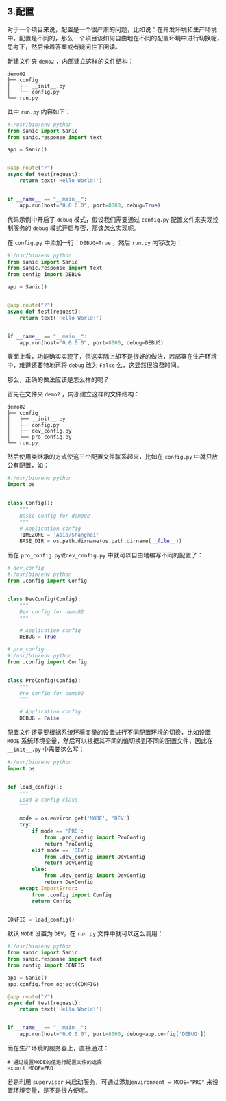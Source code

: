 ## 3.配置

对于一个项目来说，配置是一个很严肃的问题，比如说：在开发环境和生产环境中，配置是不同的，那么一个项目该如何自由地在不同的配置环境中进行切换呢，思考下，然后带着答案或者疑问往下阅读。

新建文件夹 `demo2` ，内部建立这样的文件结构：

```shell
demo02
├── config
│   ├── __init__.py
│   └── config.py
└── run.py
```

其中 `run.py` 内容如下：

```python
#!/usr/bin/env python
from sanic import Sanic
from sanic.response import text

app = Sanic()


@app.route("/")
async def test(request):
    return text('Hello World!')


if __name__ == "__main__":
    app.run(host="0.0.0.0", port=8000, debug=True)
```

代码示例中开启了 `debug` 模式，假设我们需要通过 `config.py` 配置文件来实现控制服务的 `debug` 模式开启与否，那该怎么实现呢。

在 `config.py` 中添加一行：`DEBUG=True` ，然后 `run.py` 内容改为：

```python
#!/usr/bin/env python
from sanic import Sanic
from sanic.response import text
from config import DEBUG

app = Sanic()


@app.route("/")
async def test(request):
    return text('Hello World!')


if __name__ == "__main__":
    app.run(host="0.0.0.0", port=8000, debug=DEBUG)
```

表面上看，功能确实实现了，但这实际上却不是很好的做法，若部署在生产环境中，难道还要特地再将 `debug` 改为 `False` 么，这显然很浪费时间。

那么，正确的做法应该是怎么样的呢？

首先在文件夹 `demo2` ，内部建立这样的文件结构：

```shell
demo02
├── config
│   ├── __init__.py
│   ├── config.py
│   ├── dev_config.py
│   └── pro_config.py
└── run.py

```

然后使用类继承的方式使这三个配置文件联系起来，比如在 `config.py` 中就只放公有配置，如：

```python
#!/usr/bin/env python
import os


class Config():
    """
    Basic config for demo02
    """
    # Application config
    TIMEZONE = 'Asia/Shanghai'
    BASE_DIR = os.path.dirname(os.path.dirname(__file__))
```

而在 `pro_config.py或dev_config.py` 中就可以自由地编写不同的配置了：

```python
# dev_config
#!/usr/bin/env python
from .config import Config


class DevConfig(Config):
    """
    Dev config for demo02
    """

    # Application config
    DEBUG = True

# pro_config
#!/usr/bin/env python
from .config import Config


class ProConfig(Config):
    """
    Pro config for demo02
    """

    # Application config
    DEBUG = False
```

配置文件还需要根据系统环境变量的设置进行不同配置环境的切换，比如设置 `MODE` 系统环境变量，然后可以根据其不同的值切换到不同的配置文件，因此在 `__init__.py` 中需要这么写：

```python
#!/usr/bin/env python
import os


def load_config():
    """
    Load a config class
    """

    mode = os.environ.get('MODE', 'DEV')
    try:
        if mode == 'PRO':
            from .pro_config import ProConfig
            return ProConfig
        elif mode == 'DEV':
            from .dev_config import DevConfig
            return DevConfig
        else:
            from .dev_config import DevConfig
            return DevConfig
    except ImportError:
        from .config import Config
        return Config


CONFIG = load_config()
```

默认 `MODE` 设置为 `DEV`，在 `run.py` 文件中就可以这么调用：

```python
#!/usr/bin/env python
from sanic import Sanic
from sanic.response import text
from config import CONFIG

app = Sanic()
app.config.from_object(CONFIG)

@app.route("/")
async def test(request):
    return text('Hello World!')


if __name__ == "__main__":
    app.run(host="0.0.0.0", port=8000, debug=app.config['DEBUG'])
```

而在生产环境的服务器上，直接通过：

```shell
# 通过设置MODE的值进行配置文件的选择
export MODE=PRO 
```

若是利用 `supervisor` 来启动服务，可通过添加`environment = MODE="PRO"` 来设置环境变量，是不是很方便呢。

